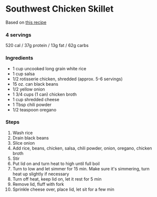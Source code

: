 # Southwest Chicken Skillet

Based on [this recipe](https://www.budgetbytes.com/southwest-chicken-skillet/)

### 4 servings
520 cal / 37g protein / 13g fat / 62g carbs

### Ingredients
* 1 cup uncooked long grain white rice
* 1 cup salsa
* 1/2 rotisserie chicken, shredded (approx. 5-6 servings)
* 15 oz. can black beans
* 1/2 yellow onion
* 1 3/4 cups (1 can) chicken broth
* 1 cup shredded cheese
* 1 Tbsp chili powder
* 1/2 teaspoon oregano

### Steps
1. Wash rice
1. Drain black beans
1. Slice onion
1. Add rice, beans, chicken, salsa, chili powder, onion, oregano, chicken broth
1. Stir
1. Put lid on and turn heat to high until full boil
1. Turn to low and let simmer for 15 min. Make sure it's simmering, turn heat up slightly if necessary
1. Turn off heat, keep lid on, let it rest for 5 min
1. Remove lid, fluff with fork
1. Sprinkle cheese over, place lid, let sit for a few min
